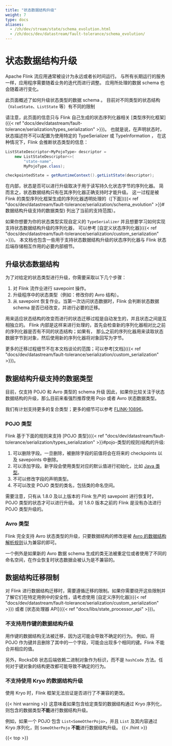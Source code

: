 ```yaml
---
title: "状态数据结构升级"
weight: 7
type: docs
aliases:
  - /zh/dev/stream/state/schema_evolution.html
  - /zh/docs/dev/datastream/fault-tolerance/schema_evolution/
---
```

<!--
Licensed to the Apache Software Foundation (ASF) under one
or more contributor license agreements.  See the NOTICE file
distributed with this work for additional information
regarding copyright ownership.  The ASF licenses this file
to you under the Apache License, Version 2.0 (the
"License"); you may not use this file except in compliance
with the License.  You may obtain a copy of the License at

  http://www.apache.org/licenses/LICENSE-2.0

Unless required by applicable law or agreed to in writing,
software distributed under the License is distributed on an
"AS IS" BASIS, WITHOUT WARRANTIES OR CONDITIONS OF ANY
KIND, either express or implied.  See the License for the
specific language governing permissions and limitations
under the License.
-->

# 状态数据结构升级

Apache Flink 流应用通常被设计为永远或者长时间运行。
与所有长期运行的服务一样，应用程序需要随着业务的迭代而进行调整。
应用所处理的数据 schema 也会随着进行变化。

此页面概述了如何升级状态类型的数据 schema 。
目前对不同类型的状态结构（`ValueState`、`ListState` 等）有不同的限制

请注意，此页面的信息只与 Flink 自己生成的状态序列化器相关 [类型序列化框架]({{< ref "docs/dev/datastream/fault-tolerance/serialization/types_serialization" >}})。
也就是说，在声明状态时，状态描述符不可以配置为使用特定的 TypeSerializer 或 TypeInformation ，
在这种情况下，Flink 会推断状态类型的信息：

```java
ListStateDescriptor<MyPojoType> descriptor =
    new ListStateDescriptor<>(
        "state-name",
        MyPojoType.class);

checkpointedState = getRuntimeContext().getListState(descriptor);
```

在内部，状态是否可以进行升级取决于用于读写持久化状态字节的序列化器。
简而言之，状态数据结构只有在其序列化器正确支持时才能升级。
这一过程是被 Flink 的类型序列化框架生成的序列化器透明处理的（[下面]({{< ref "docs/dev/datastream/fault-tolerance/serialization/schema_evolution" >}}#数据结构升级支持的数据类型) 列出了当前的支持范围）。

如果你想要为你的状态类型实现自定义的 `TypeSerializer` 并且想要学习如何实现支持状态数据结构升级的序列化器，
可以参考 [自定义状态序列化器]({{< ref "docs/dev/datastream/fault-tolerance/serialization/custom_serialization" >}})。
本文档也包含一些用于支持状态数据结构升级的状态序列化器与 Flink 状态后端存储相互作用的必要内部细节。

## 升级状态数据结构

为了对给定的状态类型进行升级，你需要采取以下几个步骤：

 1. 对 Flink 流作业进行 savepoint 操作。
 2. 升级程序中的状态类型（例如：修改你的 Avro 结构）。
 3. 从 savepoint 恢复作业。当第一次访问状态数据时，Flink 会判断状态数据 schema 是否已经改变，并进行必要的迁移。

用来适应状态结构的改变而进行的状态迁移过程是自动发生的，并且状态之间是互相独立的。
Flink 内部是这样来进行处理的，首先会检查新的序列化器相对比之前的序列化器是否有不同的状态结构；如果有，
那么之前的序列化器用来读取状态数据字节到对象，然后使用新的序列化器将对象回写为字节。

更多的迁移过程细节不在本文档谈论的范围；可以参考[文档]({{< ref "docs/dev/datastream/fault-tolerance/serialization/custom_serialization" >}})。

## 数据结构升级支持的数据类型

目前，仅支持 POJO 和 Avro 类型的 schema 升级
因此，如果你比较关注于状态数据结构的升级，那么目前来看强烈推荐使用 Pojo 或者 Avro 状态数据类型。

我们有计划支持更多的复合类型；更多的细节可以参考 [FLINK-10896](https://issues.apache.org/jira/browse/FLINK-10896)。

### POJO 类型

Flink 基于下面的规则来支持 [POJO 类型]({{< ref "docs/dev/datastream/fault-tolerance/serialization/types_serialization" >}}#pojo-类型的规则)结构的升级:

 1. 可以删除字段。一旦删除，被删除字段的前值将会在将来的 checkpoints 以及 savepoints 中删除。
 2. 可以添加字段。新字段会使用类型对应的默认值进行初始化，比如 [Java 类型](https://docs.oracle.com/javase/tutorial/java/nutsandbolts/datatypes.html)。   
 3. 不可以修改字段的声明类型。
 4. 不可以改变 POJO 类型的类名，包括类的命名空间。

需要注意，只有从 1.8.0 及以上版本的 Flink 生产的 savepoint 进行恢复时，POJO 类型的状态才可以进行升级。
对 1.8.0 版本之前的 Flink 是没有办法进行 POJO 类型升级的。

### Avro 类型

Flink 完全支持 Avro 状态类型的升级，只要数据结构的修改是被
[Avro 的数据结构解析规则](http://avro.apache.org/docs/current/spec.html#Schema+Resolution)认为兼容的即可。

一个例外是如果新的 Avro 数据 schema 生成的类无法被重定位或者使用了不同的命名空间，在作业恢复时状态数据会被认为是不兼容的。

## 数据结构迁移限制

对 Flink 进行数据结构迁移时，需要遵循迁移的限制。如果你需要绕开这些限制并了解它们在特定用例中的安全性，请考虑使用
[自定义序列化器]({{< ref "docs/dev/datastream/fault-tolerance/serialization/custom_serialization" >}}) 或者
[状态处理器 API]({{< ref "docs/libs/state_processor_api" >}})。

### 不支持用作键的数据结构升级

用作键的数据结构无法被迁移，因为这可能会导致不确定的行为。
例如，将 POJO 作为键并且删除了其中的一个字段，可能会出现多个相同的键。Flink 不能合并相应的值。

另外，RocksDB 状态后端依赖二进制对象作为标识，而不是 `hashCode` 方法。任何对于键对象的结构更改都可能导致不确定的行为。

### 不支持使用 **Kryo** 的数据结构升级

使用 Kryo 时，Flink 框架无法验证是否进行了不兼容的更改。

{{< hint warning >}}
这意味着如果包含给定类型的数据结构通过 Kryo 序列化，则包含的数据类型**不能**进行数据结构升级。

例如，如果一个 POJO 包含 `List<SomeOtherPojo>`，并且 `List` 及其内容通过 Kryo 序列化，则 `SomeOtherPojo` **不能**进行数据结构升级。
{{< /hint >}}

{{< top >}}
